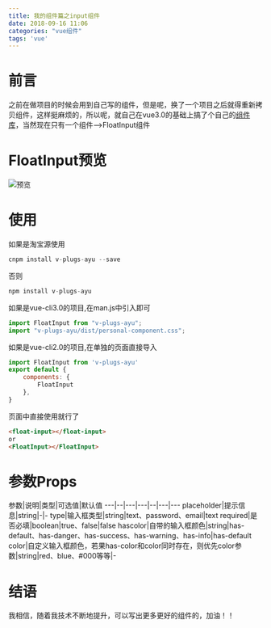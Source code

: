 ```yaml
---
title: 我的组件篇之input组件
date: 2018-09-16 11:06
categories: "vue组件"
tags: 'vue'
---
```

# 前言
之前在做项目的时候会用到自己写的组件，但是呢，换了一个项目之后就得重新拷贝组件，这样挺麻烦的，所以呢，就自己在vue3.0的基础上搞了个自己的<a href="https://github.com/YuAngBoy/v-plugs-ayu/tree/dev" target="_blank">组件库</a>，当然现在只有一个组件-->FloatInput组件
<!-- more -->
# FloatInput预览
![预览](/images/myplug-floatinput.gif)
# 使用
如果是淘宝源使用
``` javascript
cnpm install v-plugs-ayu --save
```
否则
``` javascript
npm install v-plugs-ayu
```
如果是vue-cli3.0的项目,在man.js中引入即可
``` javascript
import FloatInput from "v-plugs-ayu";
import "v-plugs-ayu/dist/personal-component.css";
```
如果是vue-cli2.0的项目,在单独的页面直接导入
``` javascript
import FloatInput from 'v-plugs-ayu'
export default {
    components: {
        FloatInput
    },
}
```
页面中直接使用就行了
``` html
<float-input></float-input>
or
<FloatInput></FloatInput>
```
# 参数Props
参数|说明|类型|可选值|默认值
---|--|---|---|--|---|---
placeholder|提示信息|string|-|-
type|输入框类型|string|text、password、email|text
required|是否必填|boolean|true、false|false
hascolor|自带的输入框颜色|string|has-default、has-danger、has-success、has-warning、has-info|has-default
color|自定义输入框颜色，若果has-color和color同时存在，则优先color参数|string|red、blue、#000等等|-
# 结语
我相信，随着我技术不断地提升，可以写出更多更好的组件的，加油！！
